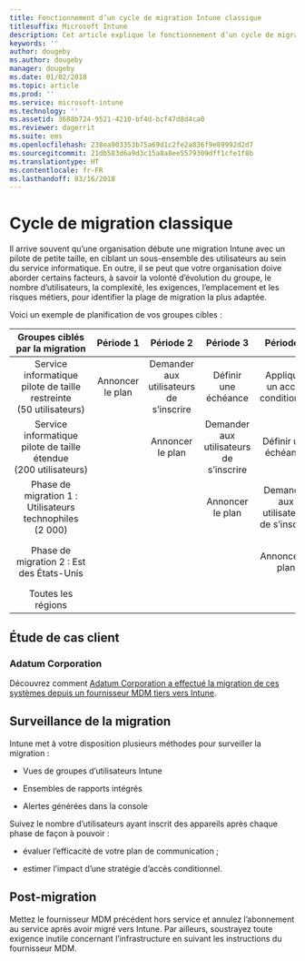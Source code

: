 ```yaml
---
title: Fonctionnement d’un cycle de migration Intune classique
titlesuffix: Microsoft Intune
description: Cet article explique le fonctionnement d’un cycle de migration Microsoft Intune et propose des exemples pour illustrer la façon dont vous pouvez gérer les cycles de migration.
keywords: ''
author: dougeby
ms.author: dougeby
manager: dougeby
ms.date: 01/02/2018
ms.topic: article
ms.prod: ''
ms.service: microsoft-intune
ms.technology: ''
ms.assetid: 3688b724-9521-4210-bf4d-bcf47d8d4ca0
ms.reviewer: dagerrit
ms.suite: ems
ms.openlocfilehash: 238ea903353b75a69d1c2fe2a836f9e89992d2d7
ms.sourcegitcommit: 21db583d6a9d3c15a8a8ee5579309dff1cfe1f8b
ms.translationtype: HT
ms.contentlocale: fr-FR
ms.lasthandoff: 03/16/2018
---
```

# <a name="typical-migration-cycle"></a>Cycle de migration classique

Il arrive souvent qu’une organisation débute une migration Intune avec un pilote de petite taille, en ciblant un sous-ensemble des utilisateurs au sein du service informatique. En outre, il se peut que votre organisation doive aborder certains facteurs, à savoir la volonté d’évolution du groupe, le nombre d’utilisateurs, la complexité, les exigences, l’emplacement et les risques métiers, pour identifier la plage de migration la plus adaptée.

Voici un exemple de planification de vos groupes cibles :

  | **Groupes ciblés par la migration** | **Période 1** | **Période 2** | **Période 3** | **Période 4** | **...**
|:---:|:---:|:---:|:---:|:---:|:---:|
| Service informatique pilote de taille restreinte (50 utilisateurs) | Annoncer le plan | Demander aux utilisateurs de s’inscrire | Définir une échéance | Appliquer un accès conditionnel |  |                                                        
| Service informatique pilote de taille étendue (200 utilisateurs) |  | Annoncer le plan | Demander aux utilisateurs de s’inscrire | Définir une échéance | Appliquer un accès conditionnel |
| Phase de migration 1 : Utilisateurs technophiles (2 000) |  |  | Annoncer le plan | Demander aux utilisateurs de s’inscrire | Définir une échéance |
| Phase de migration 2 : Est des États-Unis |  |  |  | Annoncer le plan | Demander aux utilisateurs de s’inscrire |
| Toutes les régions |  |  |  |  | Annoncer le plan |

## <a name="customer-migration-case-study"></a>Étude de cas client

### <a name="adatum-corporation"></a>Adatum Corporation

Découvrez comment [Adatum Corporation a effectué la migration de ces systèmes depuis un fournisseur MDM tiers vers Intune](https://gallery.technet.microsoft.com/Intune-migration-guide-893a95e3?redir=0).

## <a name="monitoring-migration"></a>Surveillance de la migration

Intune met à votre disposition plusieurs méthodes pour surveiller la migration :

* Vues de groupes d’utilisateurs Intune

* Ensembles de rapports intégrés

* Alertes générées dans la console

Suivez le nombre d’utilisateurs ayant inscrit des appareils après chaque phase de façon à pouvoir :

-   évaluer l’efficacité de votre plan de communication ;

-   estimer l’impact d’une stratégie d’accès conditionnel.


## <a name="post-migration"></a>Post-migration

Mettez le fournisseur MDM précédent hors service et annulez l’abonnement au service après avoir migré vers Intune. Par ailleurs, soustrayez toute exigence inutile concernant l’infrastructure en suivant les instructions du fournisseur MDM.
